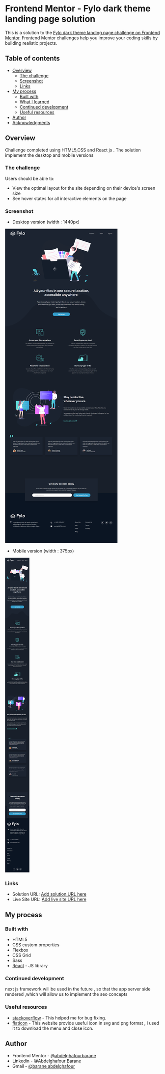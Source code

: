 # Frontend Mentor - Fylo dark theme landing page solution

This is a solution to the [Fylo dark theme landing page challenge on Frontend Mentor](https://www.frontendmentor.io/challenges/fylo-dark-theme-landing-page-5ca5f2d21e82137ec91a50fd). Frontend Mentor challenges help you improve your coding skills by building realistic projects. 

## Table of contents

- [Overview](#overview)
  - [The challenge](#the-challenge)
  - [Screenshot](#screenshot)
  - [Links](#links)
- [My process](#my-process)
  - [Built with](#built-with)
  - [What I learned](#what-i-learned)
  - [Continued development](#continued-development)
  - [Useful resources](#useful-resources)
- [Author](#author)
- [Acknowledgments](#acknowledgments)


## Overview
Challenge completed using HTML5,CSS and React js . The solution implement the desktop and mobile versions 

### The challenge

Users should be able to:

- View the optimal layout for the site depending on their device's screen size
- See hover states for all interactive elements on the page

### Screenshot

* Desktop version (width : 1440px)

![Desktop version](./screenshots/desktop_version.png)

* Mobile version (width : 375px)

![Mobile version](./screenshots/mobile_version.png)


### Links

- Solution URL: [Add solution URL here](https://www.frontendmentor.io/challenges/fylo-dark-theme-landing-page-5ca5f2d21e82137ec91a50fd/hub/responsive-version-using-html5-css3-and-react-js-FmWLvmTLj)
- Live Site URL: [Add live site URL here](https://baranefylodark.netlify.app/)

## My process

### Built with

- HTML5 
- CSS custom properties
- Flexbox
- CSS Grid
- Sass
- [React](https://reactjs.org/) - JS library


### Continued development

next js framework will be used in the future , so that the app server side rendered ,which will allow us to implement the seo concepts 

### Useful resources

- [stackoverflow](https://www.stackoverflow.com) - This helped me for bug fixing. 
- [flaticon](https://www.flaticon.com) - This website provide useful icon in svg and png format , I used it to download the menu and close icon.


## Author

- Frontend Mentor - [@abdelghafourbarane](https://www.frontendmentor.io/profile/abdelghafourbarane)
- Linkedin - [@Abdelghafour Barane](https://www.linkedin.com/in/abdelghafour-barane-54a443148/)
- Gmail - [@barane abdelghafour](baraneabdelghafour@gmail.com)


